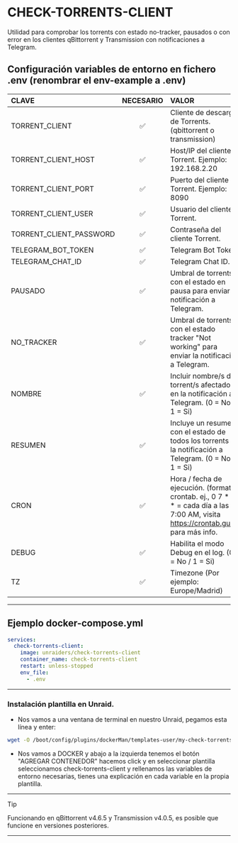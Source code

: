 # CHECK-TORRENTS-CLIENT

Utilidad para comprobar los torrents con estado no-tracker, pausados o con error en los clientes qBittorrent y Transmission con notificaciones a Telegram.

## Configuración variables de entorno en fichero .env (renombrar el env-example a .env)

| CLAVE  | NECESARIO | VALOR |
|:------------- |:---------------:| :-------------|
|TORRENT_CLIENT |✅| Cliente de descarga de Torrents. (qbittorrent o transmission) |
|TORRENT_CLIENT_HOST |✅| Host/IP del cliente Torrent. Ejemplo: 192.168.2.20  |
|TORRENT_CLIENT_PORT |✅| Puerto del cliente Torrent. Ejemplo: 8090 |
|TORRENT_CLIENT_USER |✅| Usuario del cliente Torrent. |
|TORRENT_CLIENT_PASSWORD |✅| Contraseña del cliente Torrent. |
|TELEGRAM_BOT_TOKEN |✅| Telegram Bot Token. |
|TELEGRAM_CHAT_ID |✅| Telegram Chat ID. |
|PAUSADO |✅| Umbral de torrents con el estado en pausa para enviar la notificación a Telegram. |
|NO_TRACKER |✅| Umbral de torrents con el estado tracker "Not working" para enviar la notificación a Telegram. |
|NOMBRE |✅| Incluir nombre/s de torrent/s afectados en la notificación a Telegram. (0 = No / 1 = Si) |
|RESUMEN |✅| Incluye un resumen con el estado de todos los torrents en la notificación a Telegram. (0 = No / 1 = Si) |
|CRON |✅| Hora / fecha de ejecución. (formato crontab. ej., 0 7 * * * = cada día a las 7:00 AM, visita https://crontab.guru/ para más info. |
|DEBUG |✅| Habilita el modo Debug en el log. (0 = No / 1 = Si) |
|TZ |✅| Timezone (Por ejemplo: Europe/Madrid) |

---

## Ejemplo docker-compose.yml
```yaml
services:
  check-torrents-client:
    image: unraiders/check-torrents-client
    container_name: check-torrents-client
    restart: unless-stopped
    env_file:
      - .env
```

---
### Instalación plantilla en Unraid.

- Nos vamos a una ventana de terminal en nuestro Unraid, pegamos esta línea y enter:
```sh
wget -O /boot/config/plugins/dockerMan/templates-user/my-check-torrents-client.xml https://raw.githubusercontent.com/unraiders/check-torrents-client/refs/heads/main/my-check-torrents-client.xml
```
- Nos vamos a DOCKER y abajo a la izquierda tenemos el botón "AGREGAR CONTENEDOR" hacemos click y en seleccionar plantilla seleccionamos check-torrents-client y rellenamos las variables de entorno necesarias, tienes una explicación en cada variable en la propia plantilla.

---

  > [!TIP]
  > Funcionando en qBittorrent v4.6.5 y Transmission v4.0.5, es posible que funcione en versiones posteriores.

---



